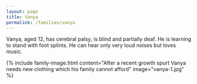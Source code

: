 ```yaml
---
layout: page
title: Vanya
permalink: /families/vanya
---
```

Vanya, aged 12, has cerebral palsy, is blind and partially deaf. He is learning to stand with foot splints. He can hear only very loud noises but loves music.

{% include family-image.html content="After a recent growth spurt Vanya needs new clothing which his family cannot afford" image="vanya-1.jpg" %}